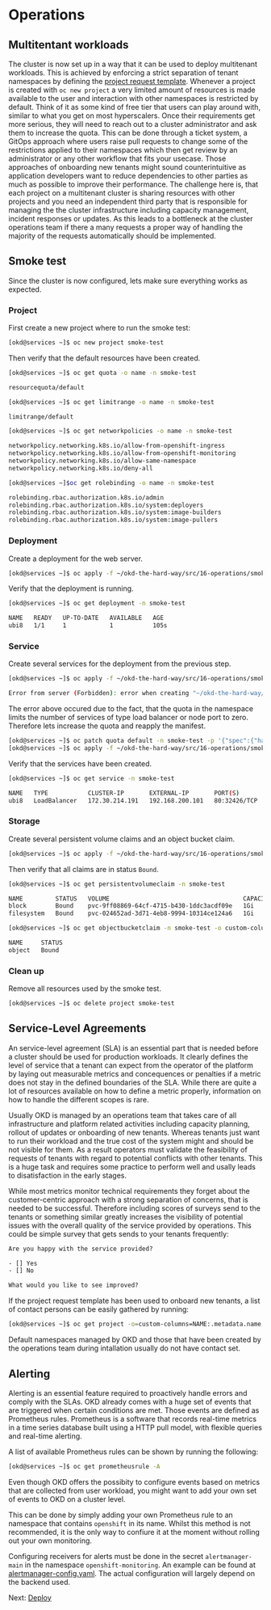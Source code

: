 # Operations

## Multitentant workloads

The cluster is now set up in a way that it can be used to deploy multitenant
workloads. This is achieved by enforcing a strict separation of tenant
namespaces by defining the [project request
template](../src/11-permissions/project-request-template.yaml). Whenever a
project is created with `oc new project` a very limited amount of resources is
made available to the user and interaction with other namespaces is restricted
by default. Think of it as some kind of free tier that users can play around
with, similar to what you get on most hyperscalers. Once their requirements get
more serious, they will need to reach out to a cluster administrator and ask
them to increase the quota. This can be done through a ticket system, a GitOps
approach where users raise pull requests to change some of the restrictions
applied to their namespaces which then get review by an administrator or any
other workflow that fits your usecase. Those approaches of onboarding new
tenants might sound counterintuitive as application developers want to reduce
dependencies to other parties as much as possible to improve their performance.
The challenge here is, that each project on a multitenant cluster is sharing
resources with other projects and you need an independent third party that is
responsible for managing the the cluster infrastructure including capacity
management, incident responses or updates. As this leads to a bottleneck at the
cluster operations team if there a many requests a proper way of handling the
majority of the requests automatically should be implemented.

## Smoke test

Since the cluster is now configured, lets make sure everything works as
expected.

### Project

First create a new project where to run the smoke test:

```bash
[okd@services ~]$ oc new project smoke-test
```

Then verify that the default resources have been created.

```bash
[okd@services ~]$ oc get quota -o name -n smoke-test

resourcequota/default

[okd@services ~]$ oc get limitrange -o name -n smoke-test

limitrange/default

[okd@services ~]$ oc get networkpolicies -o name -n smoke-test

networkpolicy.networking.k8s.io/allow-from-openshift-ingress
networkpolicy.networking.k8s.io/allow-from-openshift-monitoring
networkpolicy.networking.k8s.io/allow-same-namespace
networkpolicy.networking.k8s.io/deny-all

[okd@services ~]$oc get rolebinding -o name -n smoke-test

rolebinding.rbac.authorization.k8s.io/admin
rolebinding.rbac.authorization.k8s.io/system:deployers
rolebinding.rbac.authorization.k8s.io/system:image-builders
rolebinding.rbac.authorization.k8s.io/system:image-pullers
```

### Deployment

Create a deployment for the web server.

```bash
[okd@services ~]$ oc apply -f ~/okd-the-hard-way/src/16-operations/smoke-test/deployment.yaml
```

Verify that the deployment is running.

```bash
[okd@services ~]$ oc get deployment -n smoke-test

NAME   READY   UP-TO-DATE   AVAILABLE   AGE
ubi8   1/1     1            1           105s
```

### Service

Create several services for the deployment from the previous step.

```bash
[okd@services ~]$ oc apply -f ~/okd-the-hard-way/src/16-operations/smoke-test/service.yaml

Error from server (Forbidden): error when creating "~/okd-the-hard-way/src/16-operations/smoke-test/service.yaml": services "ubi8" is forbidden: exceeded quota: default, requested: services.loadbalancers=1,services.nodeports=1, used: services.loadbalancers=0,services.nodeports=0, limited: services.loadbalancers=0,services.nodeports=0
```

The error above occured due to the fact, that the quota in the namespace limits
the number of services of type load balancer or node port to zero. Therefore
lets increase the quota and reapply the manifest.

```bash
[okd@services ~]$ oc patch quota default -n smoke-test -p '{"spec":{"hard":{"services.loadbalancers": 1, "services.nodeports": 1}}}' --type=merge
[okd@services ~]$ oc apply -f ~/okd-the-hard-way/src/16-operations/smoke-test/service.yaml
```

Verify that the services have been created.

```bash
[okd@services ~]$ oc get service -n smoke-test

NAME   TYPE           CLUSTER-IP       EXTERNAL-IP       PORT(S)        AGE
ubi8   LoadBalancer   172.30.214.191   192.168.200.101   80:32426/TCP   3s
```

### Storage

Create several persistent volume claims and an object bucket claim.

```bash
[okd@services ~]$ oc apply -f ~/okd-the-hard-way/src/16-operations/smoke-test/storage.yaml
```

Then verify that all claims are in status `Bound`.

```bash
[okd@services ~]$ oc get persistentvolumeclaim -n smoke-test

NAME         STATUS   VOLUME                                     CAPACITY   ACCESS MODES   STORAGECLASS   AGE
block        Bound    pvc-9ff08869-64cf-4715-b430-1ddc3acdf09e   1Gi        RWO            block          3m40s
filesystem   Bound    pvc-024652ad-3d71-4eb8-9994-10314ce124a6   1Gi        RWO            filesystem     4m2s

[okd@services ~]$ oc get objectbucketclaim -n smoke-test -o custom-columns=NAME:.metadata.name,STATUS:.status.phase

NAME     STATUS
object   Bound
```

### Clean up

Remove all resources used by the smoke test.

```bash
[okd@services ~]$ oc delete project smoke-test
```

## Service-Level Agreements

An service-level agreement (SLA) is an essential part that is needed before a
cluster should be used for production workloads. It clearly defines the level of
service that a tenant can expect from the operator of the platform by laying out
measurable metrics and concequences or penalties if a metric does not stay in
the defined boundaries of the SLA. While there are quite a lot of resources
available on how to define a metric properly, information on how to handle the
different scopes is rare.

Usually OKD is managed by an operations team that takes care of all
infrastructure and platform related activities including capacity planning,
rollout of updates or onboarding of new tenants. Whereas tenants just want to
run their workload and the true cost of the system might and should be not
visible for them. As a result operators must validate the feasibility of
requests of tenants with regard to potential conflicts with other tenants. This
is a huge task and requires some practice to perform well and usally leads to
disatisfaction in the early stages.

While most metrics monitor technical requirements they forget about the
customer-centric approach with a strong separation of concerns, that is needed
to be successful. Therefore including scores of surveys send to the tenants or
something similar greatly increases the visibility of potential issues with the
overall quality of the service provided by operations. This could be simple
survey that gets sends to your tenants frequently:

```txt
Are you happy with the service provided?

- [] Yes
- [] No

What would you like to see improved?
```

If the project request template has been used to onboard new tenants, a list of
contact persons can be easily gathered by running:

```bash
[okd@services ~]$ oc get project -o=custom-columns=NAME:.metadata.name,CONTACT:.metadata.annotations.contact
```

Default namespaces managed by OKD and those that have been created by the
operations team during intallation usually do not have contact set.

## Alerting

Alerting is an essential feature required to proactively handle errors and
comply with the SLAs. OKD already comes with a huge set of events that are
triggered when certain conditions are met. Those events are defined as
Prometheus rules. Prometheus is a software that records real-time metrics in a
time series database built using a HTTP pull model, with flexible queries and
real-time alerting.

A list of available Prometheus rules can be shown by running the following:

```bash
[okd@services ~]$ oc get prometheusrule -A
```

Even though OKD offers the possibity to configure events based on metrics that
are collected from user workload, you might want to add your own set of events
to OKD on a cluster level.

This can be done by simply adding your own Prometheus rule to an namespace that
contains `openshift` in its name. Whilst this method is not recommended, it is
the only way to confiure it at the moment without rolling out your own
monitoring.

Configuring receivers for alerts must be done in the secret `alertmanager-main`
in the namespace `openshift-monitoring`. An example can be found at
[alertmanager-config.yaml](../src/16-operations/alerting/alertmanager-config.yaml).
The actual configuration will largely depend on the backend used.

Next: [Deploy](20-deploy.md)
